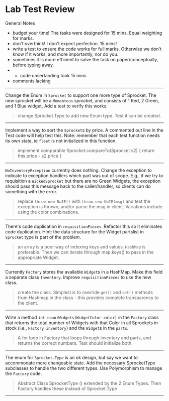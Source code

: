 
# Lab Test Review

General Notes
- budget your time! The tasks were designed for 15 mins. Equal weighting for marks.
- don't overthink! I don't expect perfection. 15 mins!
- write a test to ensure the code works for full marks. Otherwise we don't know if it works, and more importantly, nor do you.
- sometimes it is more efficient to solve the task on paper/conceptually, before typing away.
- - code unsertanding took 15 mins
- comments lacking

---


Change the Enum in `Sprocket` to support one more type of Sprocket.  The new sprocket will be a `Momentous` sprocket, and consists of 1 Red, 2 Green, and 1 Blue widget. Add a test to verify this works.

>change Sprocket.Type to add new Enum type. Test it can be created. 

---


Implement a way to sort the `Sprocket`s by price. A commented out line in the Test code will help test this. Note: remember that each test function needs its own state, ie `fleet` is not initialized in this function.

> implement comparable
> Sprocket.compareTo(Sprocket s2) {
> return this.price - s2.price }

---



`NoInventoryException` currently does nothing. Change the exception to indicate to exception handlers which part was out of scope. E.g., if we try to requisition a `WickedSprocket` but there are no Green Widgets, the exception should pass this message back to the caller/handler, so clients can do something with the error.

> replace `throw new NoIE()` with `throw new NoIE(msg)` and test the exception is thrown, and/or parse the msg in client. Variations include using the color combinations.

---



There's code duplication in `requisitionPieces`. Refactor this so it eliminates code duplication. Hint: the data structure for the Widget partslist in `Sprocket`.type is part of the problem.

> an array is a poor way of indexing keys and values. `HashMap` is preferable. Then we can iterate through map.keys() to pass in the appropriate Widget.

---



Currently `Factory` stores the available `Widget`s in a HashMap. Make this field a separate class `Inventory`. Improve `requisitionPieces` to use the new class.

> create the class. Simplest is to override `get()` and `set()` methods from Hashmap in the class - this provides complete transparency to the client. 

---



Write a method `int countWidgets(WidgetColor color)` in the `Factory` class that returns the total number of Widgets with that Color in all Sprockets in stock (i.e., `Factory.inventory`) and the `Widget`s in the `parts`. 

> A for loop in Factory that loops through inventory and parts, and returns the correct numbers. Test should initialize both. 

---


The enum for `Sprocket.Type` is an ok design, but say we want to accommodate more changeable state. Add the necessary SprocketType subclasses to handle the two different types. Use Polymorphism to manage the `Factory` code.

>Abstract Class SprocketType () extended by the 2 Enum Types. Then Factory handles these instead of Sprocket.Type

---

